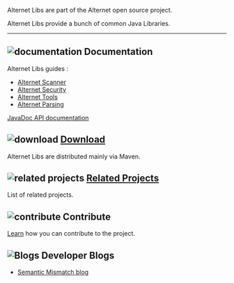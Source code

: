 Alternet Libs are part of the Alternet open source project.

Alternet Libs provide a bunch of common Java Libraries.


---

## ![documentation](images/docs.png) Documentation

Alternet Libs guides :

* [Alternet Scanner](scanner/scanner.html)
* [Alternet Security](security/security.html)
* [Alternet Tools](tools/tools.html)
* [Alternet Parsing](parsing/parsing.html)

[JavaDoc API documentation](apidocs/index.html)

## ![download](images/download.png) [Download](download.html)

Alternet Libs are distributed mainly via Maven.


## ![related projects](images/connect.png) [Related Projects](related.html)

List of related projects.


## ![contribute](images/settings.png) Contribute

[Learn](contribute.html) how you can contribute to the project.


## ![Blogs](images/blog2.png) Developer Blogs

* [Semantic Mismatch blog](http://semantic-mismatch.blogspot.fr/)


